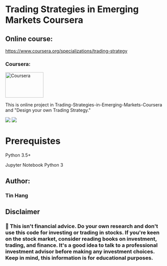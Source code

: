 # Trading Strategies in Emerging Markets Coursera
## Online course:
https://www.coursera.org/specializations/trading-strategy

<h3 align="left"> Coursera:</h3>
<p align="left"> </a>  </a> <a href="https://www.coursera.org/" target="_blank"> <img src="https://www.evolutiontipz.com/wp-content/uploads/2020/05/1200x630wa.png" alt="Coursera" width="120" height="80"/> </a> </p>  

This is online project in Trading-Strategies-in-Emerging-Markets-Coursera and "Design your own Trading Strategy."

<img src="Stocks_Chart.png">
<img src="Heatmap.png">


# Prerequistes
Python 3.5+

Jupyter Notebook Python 3  

## Author:    
### Tin Hang

## Disclaimer
### 🔴 This isn't financial advice. Do your own research and don't use this code for investing or trading in stocks. If you're keen on the stock market, consider reading books on investment, trading, and finance. It's a good idea to talk to a professional investment advisor before making any investment choices. Keep in mind, this information is for educational purposes.  
